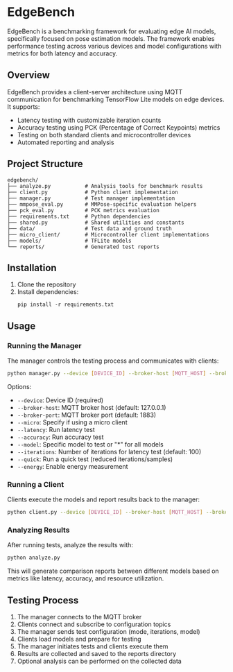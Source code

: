 # EdgeBench

EdgeBench is a benchmarking framework for evaluating edge AI models, specifically focused on pose estimation models. The framework enables performance testing across various devices and model configurations with metrics for both latency and accuracy.

## Overview

EdgeBench provides a client-server architecture using MQTT communication for benchmarking TensorFlow Lite models on edge devices. It supports:

- Latency testing with customizable iteration counts
- Accuracy testing using PCK (Percentage of Correct Keypoints) metrics
- Testing on both standard clients and microcontroller devices
- Automated reporting and analysis

## Project Structure

```
edgebench/
├── analyze.py           # Analysis tools for benchmark results
├── client.py            # Python client implementation
├── manager.py           # Test manager implementation
├── mmpose_eval.py       # MMPose-specific evaluation helpers
├── pck_eval.py          # PCK metrics evaluation
├── requirements.txt     # Python dependencies
├── shared.py            # Shared utilities and constants
├── data/                # Test data and ground truth
├── micro_client/        # Microcontroller client implementations
├── models/              # TFLite models
└── reports/             # Generated test reports
```

## Installation

1. Clone the repository
2. Install dependencies:
   ```
   pip install -r requirements.txt
   ```

## Usage

### Running the Manager

The manager controls the testing process and communicates with clients:

```bash
python manager.py --device [DEVICE_ID] --broker-host [MQTT_HOST] --broker-port [MQTT_PORT] [OPTIONS]
```

Options:
- `--device`: Device ID (required)
- `--broker-host`: MQTT broker host (default: 127.0.0.1)
- `--broker-port`: MQTT broker port (default: 1883)
- `--micro`: Specify if using a micro client
- `--latency`: Run latency test
- `--accuracy`: Run accuracy test
- `--model`: Specific model to test or "*" for all models
- `--iterations`: Number of iterations for latency test (default: 100)
- `--quick`: Run a quick test (reduced iterations/samples)
- `--energy`: Enable energy measurement

### Running a Client

Clients execute the models and report results back to the manager:

```bash
python client.py --device [DEVICE_ID] --broker-host [MQTT_HOST] --broker-port [MQTT_PORT]
```

### Analyzing Results

After running tests, analyze the results with:

```bash
python analyze.py
```

This will generate comparison reports between different models based on metrics like latency, accuracy, and resource utilization.

## Testing Process

1. The manager connects to the MQTT broker
2. Clients connect and subscribe to configuration topics
3. The manager sends test configuration (mode, iterations, model)
4. Clients load models and prepare for testing
5. The manager initiates tests and clients execute them
6. Results are collected and saved to the reports directory
7. Optional analysis can be performed on the collected data